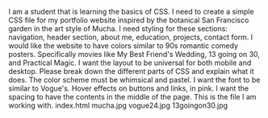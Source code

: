 I am a student that is learning the basics of CSS. I need to create a simple CSS file for my portfolio website inspired by the botanical San Francisco garden in the art style of Mucha. I need styling for these sections: navigation, header section, about me, education, projects, contact form.
I would like the website to have colors similar to 90s romantic comedy posters. Specifically movies like My Best Friend's Wedding, 13 going on 30, and Practical Magic. I want the layout to be universal for both mobile and desktop. Please break down the different parts of CSS and explain what it does. 
The color scheme must be whimsical and pastel. 
I want the font to be similar to Vogue's. 
Hover effects on buttons and links, in pink.
I want the spacing to have the contents in the middle of the page. 
This is the file I am working with.
    index.html
    mucha.jpg
    vogue24.jpg
    13goingon30.jpg